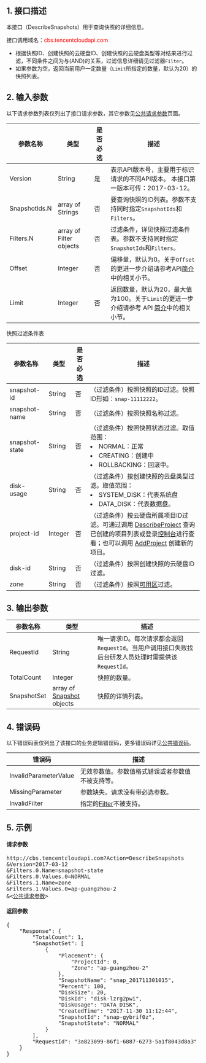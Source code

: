 ## 1. 接口描述
本接口（DescribeSnapshots）用于查询快照的详细信息。

接口调用域名：<font style="color:red">cbs.tencentcloudapi.com</font>

* 根据快照ID、创建快照的云硬盘ID、创建快照的云硬盘类型等对结果进行过滤，不同条件之间为与(AND)的关系，过滤信息详细请见过滤器`Filter`。
*  如果参数为空，返回当前用户一定数量（`Limit`所指定的数量，默认为20）的快照列表。

## 2. 输入参数
以下请求参数列表仅列出了接口请求参数，其它参数见[公共请求参数](/document/product/362/13181)页面。

| 参数名称 | 类型 | 是否必选 | 描述 |
|---------|---------|---------|---------|
| Version | String | 是 | 表示API版本号，主要用于标识请求的不同API版本。 本接口第一版本可传：2017-03-12。 |
| SnapshotIds.N | array of Strings | 否 | 要查询快照的ID列表。参数不支持同时指定`SnapshotIds`和`Filters`。|
| Filters.N | array of Filter objects | 否 | 过滤条件，详见快照过滤条件表。参数不支持同时指定`SnapshotIds`和`Filters`。 |
| Offset | Integer | 否 | 偏移量，默认为0。关于`Offset`的更进一步介绍请参考API[简介](/document/362/13158)中的相关小节。 |
| Limit | Integer | 否 | 返回数量，默认为20，最大值为100。关于`Limit`的更进一步介绍请参考 API [简介](/document/362/13158)中的相关小节。 |

快照过滤条件表

| 参数名称 | 类型 | 是否必选 | 描述 |
|---------|---------|---------|---------|
| snapshot-id | String | 否 |（过滤条件）按照快照的ID过滤。快照ID形如：`snap-11112222`。|
| snapshot-name | String | 否 |（过滤条件）按照快照名称过滤。|
| snapshot-state | String | 否 |（过滤条件）按照快照状态过滤。取值范围：<br><li>NORMAL：正常<br><li>CREATING：创建中<br><li>ROLLBACKING：回滚中。|
| disk-usage | String | 否 |（过滤条件）按创建快照的云盘类型过滤。取值范围：<br><li>SYSTEM_DISK：代表系统盘<br><li>DATA_DISK：代表数据盘。 |
| project-id | Integer | 否 |（过滤条件）按云硬盘所属项目ID过滤。可通过调用 [DescribeProject](/document/api/378/4400) 查询已创建的项目列表或登录[控制台](http://console.tcecqpoc.fsphere.cn/project)进行查看；也可以调用 [AddProject](/document/api/378/4398) 创建新的项目。|
| disk-id | String | 否 |（过滤条件）按照创建快照的云硬盘ID过滤。|
| zone | String | 否 |（过滤条件）按照[可用区](/document/api/213/9452#zone)过滤。|


## 3. 输出参数

| 参数名称 | 类型 | 描述 |
|---------|---------|---------|
| RequestId | String | 唯一请求ID。每次请求都会返回`RequestId`。当用户调用接口失败找后台研发人员处理时需提供该`RequestId`。 |
| TotalCount | Integer | 快照的数量。 |
| SnapshotSet | array of [Snapshot](/document/product/362/13155#Snapshot) objects | 快照的详情列表。 |

## 4. 错误码

以下错误码表仅列出了该接口的业务逻辑错误码，更多错误码详见[公共错误码](/document/product/362/13188)。

| 错误码 | 描述 |
|---------|---------|
| InvalidParameterValue | 无效参数值。参数值格式错误或者参数值不被支持等。 |
| MissingParameter | 参数缺失。请求没有带必选参数。 |
| InvalidFilter | 指定的[Filter](/document/api/362/13155#filter)不被支持。 |

## 5. 示例

#### 请求参数

<pre>
http://cbs.tencentcloudapi.com?Action=DescribeSnapshots
&Version=2017-03-12
&Filters.0.Name=snapshot-state
&Filters.0.Values.0=NORMAL
&Filters.1.Name=zone
&Filters.1.Values.0=ap-guangzhou-2
&<<a href="/document/product/362/13181">公共请求参数</a>>
</pre>

#### 返回参数

<pre>
{
	"Response": {
		"TotalCount": 1,
		"SnapshotSet": [
			{
				"Placement": {
					"ProjectId": 0,
					"Zone": "ap-guangzhou-2"
				},
				"SnapshotName": "snap_201711301015",
				"Percent": 100,
				"DiskSize": 20,
				"DiskId": "disk-lzrg2pwi",
				"DiskUsage": "DATA_DISK",
				"CreatedTime": "2017-11-30 11:12:44",
				"SnapshotId": "snap-gybrif0z",
				"SnapshotState": "NORMAL"
			}
		],
		"RequestId": "3a823099-86f1-6887-6273-5a1f8043d8a3"
	}
}
</pre>

